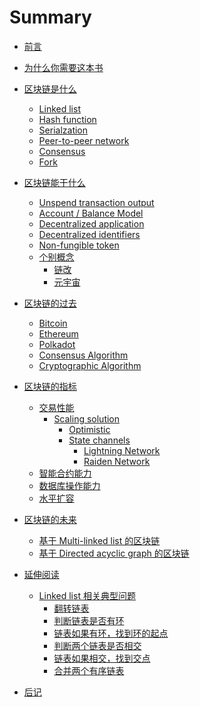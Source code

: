 # Summary

- [前言](./README.md)
- [为什么你需要这本书](./为什么你需要这本书.md)

- [区块链是什么](./区块链是什么/README.md)
  - [Linked list](./区块链是什么/Linked%20list.md)
  - [Hash function](./区块链是什么/Hash%20function.md)
  - [Serialzation](./区块链是什么/Serialization.md)
  - [Peer-to-peer network]()
  - [Consensus]()
  - [Fork]()
  
- [区块链能干什么](./区块链能干什么/README.md)
  - [Unspend transaction output]()
  - [Account / Balance Model]()
  - [Decentralized application]()
  - [Decentralized identifiers]()
  - [Non-fungible token]()
  - [个别概念](./区块链能干什么/个别概念/README.md)
    - [链改](./区块链能干什么/个别概念/链改.md)
    - [元宇宙](./区块链能干什么/个别概念/元宇宙.md)
  
- [区块链的过去](./区块链的过去/README.md)
  - [Bitcoin](./区块链的过去/Bitcoin/README.md)
  - [Ethereum](./区块链的过去/Ethereum/README.md)
  - [Polkadot](./区块链的过去/Polkadot/README.md)
  - [Consensus Algorithm]()
  - [Cryptographic Algorithm]()

- [区块链的指标](./区块链的指标/README.md)
  - [交易性能]()
    - [Scaling solution]()
      - [Optimistic](./区块链的指标/交易性能/Scaling%20solution/Optimistic.md)
      - [State channels]()
        - [Lightning Network]()
        - [Raiden Network]()
  - [智能合约能力]()
  - [数据库操作能力]()
  - [水平扩容]()
  
- [区块链的未来](./区块链的未来/README.md)
  - [基于 Multi-linked list 的区块链](./区块链的未来/基于%20Multi-linked%20list%20的区块链.md)
  - [基于 Directed acyclic graph 的区块链]()
  
- [延伸阅读](./延伸阅读/README.md)
  - [Linked list 相关典型问题](./延伸阅读/Linked%20list%20相关典型问题/README.md)
    - [翻转链表](./延伸阅读/Linked%20list%20相关典型问题/翻转链表.md)
    - [判断链表是否有环](./延伸阅读/Linked%20list%20相关典型问题/判断链表是否有环.md)
    - [链表如果有环，找到环的起点](./延伸阅读/Linked%20list%20相关典型问题/链表如果有环，找到环的起点.md)
    - [判断两个链表是否相交](./延伸阅读/Linked%20list%20相关典型问题/判断两个链表是否相交.md)
    - [链表如果相交，找到交点](./延伸阅读/Linked%20list%20相关典型问题/链表如果相交，找到交点.md)
    - [合并两个有序链表](./延伸阅读/Linked%20list%20相关典型问题/合并两个有序链表.md)

- [后记](./后记.md)
